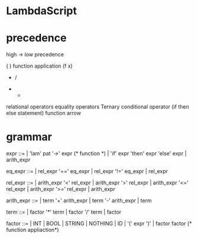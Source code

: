 # LambdaScript

# precedence

high -> low precedence

( )
function application (f x)
* /
+ -
relational operators
equality operators
Ternary conditional operator (if then else statement)
function arrow


# grammar

expr ::= 
  | 'lam' pat '->' expr (* function *)
  | 'if' expr 'then' expr 'else' expr
  | arith_expr

eq_expr ::=
  | rel_expr '==' eq_expr
  | rel_expr '!=' eq_expr
  | rel_expr

rel_expr ::=
  | arith_expr '<' rel_expr
  | arith_expr '>' rel_expr
  | arith_expr '<=' rel_expr
  | arith_expr '>=' rel_expr
  | arith_expr

arith_expr ::= 
  | term '+' arith_expr 
  | term '-' arith_expr 
  | term

term ::= 
  | factor '*' term 
  | factor '/' term 
  | factor

factor ::= 
  | INT
  | BOOL
  | STRING
  | NOTHING
  | ID
  | '(' expr ')'
  | factor factor (* function appliaction*)
